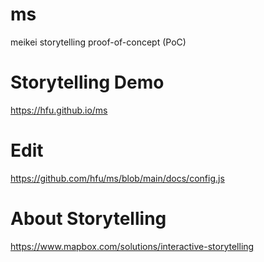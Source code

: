 # ms
meikei storytelling proof-of-concept (PoC)

# Storytelling Demo
https://hfu.github.io/ms

# Edit
https://github.com/hfu/ms/blob/main/docs/config.js

# About Storytelling
https://www.mapbox.com/solutions/interactive-storytelling
